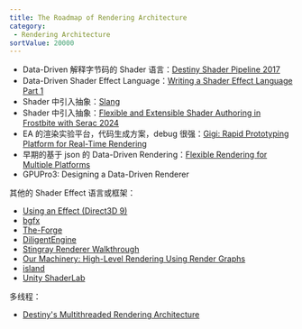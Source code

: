 ```yaml
---
title: The Roadmap of Rendering Architecture
category:
 - Rendering Architecture
sortValue: 20000
---
```


- Data-Driven 解释字节码的 Shader 语言：[Destiny Shader Pipeline 2017](https://advances.realtimerendering.com/destiny/gdc_2017/)
- Data-Driven Shader Effect Language：[Writing a Shader Effect Language Part 1](https://jorenjoestar.github.io/post/writing_shader_effect_language_1/)
- Shader 中引入抽象：[Slang](https://shader-slang.com/slang/user-guide/index.html)
- Shader 中引入抽象：[Flexible and Extensible Shader Authoring in Frostbite with Serac 2024](https://advances.realtimerendering.com/s2024/index.html#serac)
- EA 的渲染实验平台，代码生成方案，debug 很强：[Gigi: Rapid Prototyping Platform for Real-Time Rendering](https://www.ea.com/seed/news/gigi)
- 早期的基于 json 的 Data-Driven Rendering：[Flexible Rendering for Multiple Platforms](https://www.gamedevs.org/uploads/flexible-rendering-multiple-platforms.pdf)
- GPUPro3: Designing a Data-Driven Renderer

其他的 Shader Effect 语言或框架：

- [Using an Effect (Direct3D 9)](https://learn.microsoft.com/en-us/windows/win32/direct3d9/using-an-effect)
- [bgfx](https://github.com/bkaradzic/bgfx?tab=readme-ov-file)
- [The-Forge](https://github.com/ConfettiFX/The-Forge)
- [DiligentEngine](https://github.com/DiligentGraphics/DiligentEngine)
- [Stingray Renderer Walkthrough](http://bitsquid.blogspot.com/2017/02/stingray-renderer-walkthrough.html)
- [Our Machinery: High-Level Rendering Using Render Graphs](https://ruby0x1.github.io/machinery_blog_archive/post/high-level-rendering-using-render-graphs/index.html)
- [island](https://github.com/tgfrerer/island)
- [Unity ShaderLab](https://docs.unity3d.com/Manual/SL-Reference.html)

多线程：
- [Destiny's Multithreaded Rendering Architecture](https://www.gdcvault.com/play/1021926/Destiny-s-Multithreaded-Rendering)